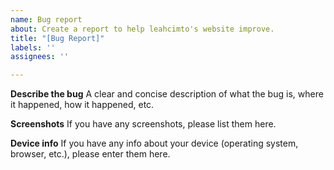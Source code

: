 ```yaml
---
name: Bug report
about: Create a report to help leahcimto's website improve.
title: "[Bug Report]"
labels: ''
assignees: ''

---
```


**Describe the bug**
A clear and concise description of what the bug is, where it happened, how it happened, etc.

**Screenshots**
If you have any screenshots, please list them here.

**Device info**
If you have any info about your device (operating system, browser, etc.), please enter them here.
